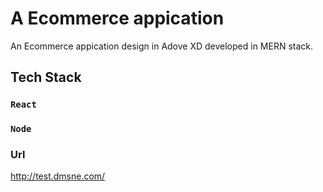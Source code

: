 # A Ecommerce appication

An Ecommerce appication design in Adove XD developed in MERN stack.

## Tech Stack

### `React`
### `Node`

### Url
http://test.dmsne.com/


